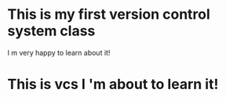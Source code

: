 <h1>This is my first version control system class</h1>
<p>I m very happy to learn about it!</p>
<h1>This is vcs I 'm about to learn it!</h1>
